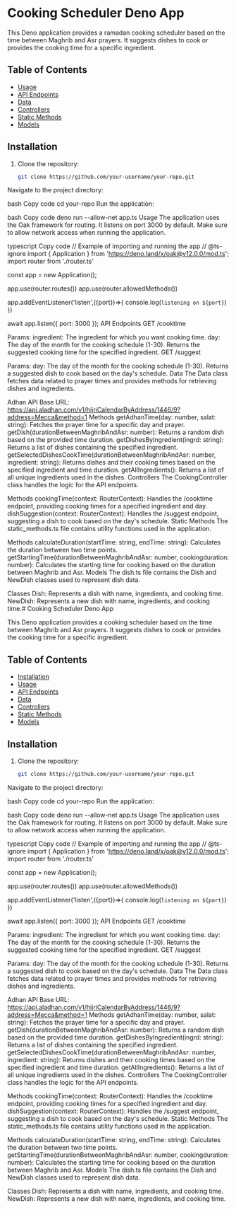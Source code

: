 # Cooking Scheduler Deno App

This Deno application provides a ramadan cooking scheduler based on the time between Maghrib and Asr prayers. It suggests dishes to cook or provides the cooking time for a specific ingredient.

## Table of Contents
- [Usage](#usage)
- [API Endpoints](#api-endpoints)
- [Data](#data)
- [Controllers](#controllers)
- [Static Methods](#static-methods)
- [Models](#models)

## Installation
1. Clone the repository:

   ```bash
   git clone https://github.com/your-username/your-repo.git
Navigate to the project directory:

bash
Copy code
cd your-repo
Run the application:

bash
Copy code
deno run --allow-net app.ts
Usage
The application uses the Oak framework for routing. It listens on port 3000 by default. Make sure to allow network access when running the application.

typescript
Copy code
// Example of importing and running the app
// @ts-ignore
import { Application } from 'https://deno.land/x/oak@v12.0.0/mod.ts';
import router from './router.ts'

const app = new Application();

app.use(router.routes())
app.use(router.allowedMethods())

app.addEventListener('listen',({port})=>{
  console.log(`listening on ${port}`)
})

await app.listen({ port: 3000 });
API Endpoints
GET /cooktime

Params:
ingredient: The ingredient for which you want cooking time.
day: The day of the month for the cooking schedule (1-30).
Returns the suggested cooking time for the specified ingredient.
GET /suggest

Params:
day: The day of the month for the cooking schedule (1-30).
Returns a suggested dish to cook based on the day's schedule.
Data
The Data class fetches data related to prayer times and provides methods for retrieving dishes and ingredients.

Adhan API
Base URL: https://api.aladhan.com/v1/hijriCalendarByAddress/1446/9?address=Mecca&method=1
Methods
getAdhanTime(day: number, salat: string): Fetches the prayer time for a specific day and prayer.
getDish(durationBetweenMaghribAndAsr: number): Returns a random dish based on the provided time duration.
getDishesByIngredient(ingrd: string): Returns a list of dishes containing the specified ingredient.
getSelectedDishesCookTime(durationBetweenMaghribAndAsr: number, ingredient: string): Returns dishes and their cooking times based on the specified ingredient and time duration.
getAllIngredients(): Returns a list of all unique ingredients used in the dishes.
Controllers
The CookingController class handles the logic for the API endpoints.

Methods
cookingTime(context: RouterContext): Handles the /cooktime endpoint, providing cooking times for a specified ingredient and day.
dishSuggestion(context: RouterContext): Handles the /suggest endpoint, suggesting a dish to cook based on the day's schedule.
Static Methods
The static_methods.ts file contains utility functions used in the application.

Methods
calculateDuration(startTime: string, endTime: string): Calculates the duration between two time points.
getStartingTime(durationBetweenMaghribAndAsr: number, cookingduration: number): Calculates the starting time for cooking based on the duration between Maghrib and Asr.
Models
The dish.ts file contains the Dish and NewDish classes used to represent dish data.

Classes
Dish: Represents a dish with name, ingredients, and cooking time.
NewDish: Represents a new dish with name, ingredients, and cooking time.# Cooking Scheduler Deno App

This Deno application provides a cooking scheduler based on the time between Maghrib and Asr prayers. It suggests dishes to cook or provides the cooking time for a specific ingredient.

## Table of Contents
- [Installation](#installation)
- [Usage](#usage)
- [API Endpoints](#api-endpoints)
- [Data](#data)
- [Controllers](#controllers)
- [Static Methods](#static-methods)
- [Models](#models)

## Installation
1. Clone the repository:

   ```bash
   git clone https://github.com/your-username/your-repo.git
Navigate to the project directory:

bash
Copy code
cd your-repo
Run the application:

bash
Copy code
deno run --allow-net app.ts
Usage
The application uses the Oak framework for routing. It listens on port 3000 by default. Make sure to allow network access when running the application.

typescript
Copy code
// Example of importing and running the app
// @ts-ignore
import { Application } from 'https://deno.land/x/oak@v12.0.0/mod.ts';
import router from './router.ts'

const app = new Application();

app.use(router.routes())
app.use(router.allowedMethods())

app.addEventListener('listen',({port})=>{
  console.log(`listening on ${port}`)
})

await app.listen({ port: 3000 });
API Endpoints
GET /cooktime

Params:
ingredient: The ingredient for which you want cooking time.
day: The day of the month for the cooking schedule (1-30).
Returns the suggested cooking time for the specified ingredient.
GET /suggest

Params:
day: The day of the month for the cooking schedule (1-30).
Returns a suggested dish to cook based on the day's schedule.
Data
The Data class fetches data related to prayer times and provides methods for retrieving dishes and ingredients.

Adhan API
Base URL: https://api.aladhan.com/v1/hijriCalendarByAddress/1446/9?address=Mecca&method=1
Methods
getAdhanTime(day: number, salat: string): Fetches the prayer time for a specific day and prayer.
getDish(durationBetweenMaghribAndAsr: number): Returns a random dish based on the provided time duration.
getDishesByIngredient(ingrd: string): Returns a list of dishes containing the specified ingredient.
getSelectedDishesCookTime(durationBetweenMaghribAndAsr: number, ingredient: string): Returns dishes and their cooking times based on the specified ingredient and time duration.
getAllIngredients(): Returns a list of all unique ingredients used in the dishes.
Controllers
The CookingController class handles the logic for the API endpoints.

Methods
cookingTime(context: RouterContext): Handles the /cooktime endpoint, providing cooking times for a specified ingredient and day.
dishSuggestion(context: RouterContext): Handles the /suggest endpoint, suggesting a dish to cook based on the day's schedule.
Static Methods
The static_methods.ts file contains utility functions used in the application.

Methods
calculateDuration(startTime: string, endTime: string): Calculates the duration between two time points.
getStartingTime(durationBetweenMaghribAndAsr: number, cookingduration: number): Calculates the starting time for cooking based on the duration between Maghrib and Asr.
Models
The dish.ts file contains the Dish and NewDish classes used to represent dish data.

Classes
Dish: Represents a dish with name, ingredients, and cooking time.
NewDish: Represents a new dish with name, ingredients, and cooking time.